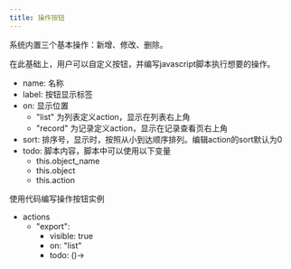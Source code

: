 ```yaml
---
title: 操作按钮
---
```


系统内置三个基本操作：新增、修改、删除。

在此基础上，用户可以自定义按钮，并编写javascript脚本执行想要的操作。

- name: 名称
- label: 按钮显示标签
- on: 显示位置 
  - "list" 为列表定义action，显示在列表右上角
  - "record" 为记录定义action，显示在记录查看页右上角
- sort: 排序号，显示时，按照从小到达顺序排列。编辑action的sort默认为0
- todo: 脚本内容，脚本中可以使用以下变量
  - this.object_name
  - this.object
  - this.action

使用代码编写操作按钮实例
- actions
  - "export":
    - visible: true
    - on: "list"
    - todo: ()->
